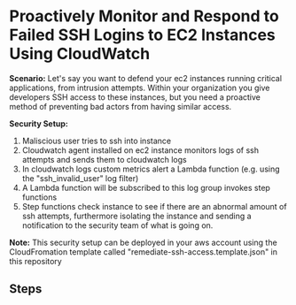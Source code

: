 # Proactively Monitor and Respond to Failed SSH Logins to EC2 Instances Using CloudWatch

**Scenario:** Let's say you want to defend your ec2 instances running critical applications, from intrusion attempts. Within your organization you give developers SSH access to these instances, but you need a proactive method of preventing bad actors from having similar access.

**Security Setup:**
1. Maliscious user tries to ssh into instance 
2. Cloudwatch agent installed on ec2 instance monitors logs of ssh attempts and sends them to cloudwatch logs 
3. In cloudwatch logs custom metrics alert a Lambda function (e.g. using the "ssh_invalid_user" log filter) 
4. A Lambda function will be subscribed to this log group invokes step functions 
5. Step functions check instance to see if there are an abnormal amount of ssh attempts, furthermore isolating the instance and sending a notification to the security team of what is going on.

**Note:** This security setup can be deployed in your aws account using the CloudFromation template called "remediate-ssh-access.template.json" in this repository

## Steps

